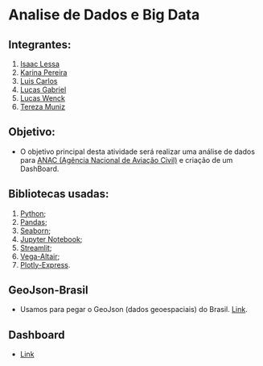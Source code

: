 # Analise de Dados e Big Data

## Integrantes:
1. [Isaac Lessa](https://github.com/Isoco1)
2. [Karina Pereira](https://www.linkedin.com/in/karina-pereira-da-silva-353922237/?utm_source=share&utm_campaign=share_via&utm_content=profile&utm_medium=ios_app) 
3. [Luis Carlos](https://github.com/Luis1988xp)
4. [Lucas Gabriel](https://github.com/lgmro)
5. [Lucas Wenck](https://github.com/Lucas-Wenck)
6. [Tereza Muniz](https://github.com/bom-dia-ae)

## Objetivo:
- O objetivo principal desta atividade será realizar uma análise de dados para [ANAC (Agência Nacional de Aviação Civil)](https://www.anac.gov.br/acesso-a-informacao/dados-abertos/areas-de-atuacao/voos-e-operacoes-aereas/dados-estatisticos-do-transporte-aereo) e criação de um DashBoard.

## Bibliotecas usadas:
1. [Python](https://www.python.org/);
2. [Pandas](https://pandas.pydata.org/);
3. [Seaborn](https://seaborn.pydata.org/);
4. [Jupyter Notebook](https://jupyter.org/);
5. [Streamlit](https://streamlit.io/);
6. [Vega-Altair](https://altair-viz.github.io/);
7. [Plotly-Express](https://plotly.com/python/plotly-express/).

## GeoJson-Brasil
- Usamos para pegar o GeoJson (dados geoespaciais) do Brasil. [Link](https://raw.githubusercontent.com/codeforamerica/click_that_hood/master/public/data/brazil-states.geojson).

## Dashboard
- [Link](https://dashboard-anac.streamlit.app/)
